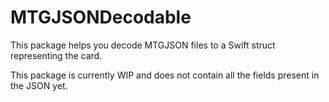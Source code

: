 # MTGJSONDecodable

This package helps you decode MTGJSON files to a Swift struct representing the card.

This package is currently WIP and does not contain all the fields present in the JSON yet.